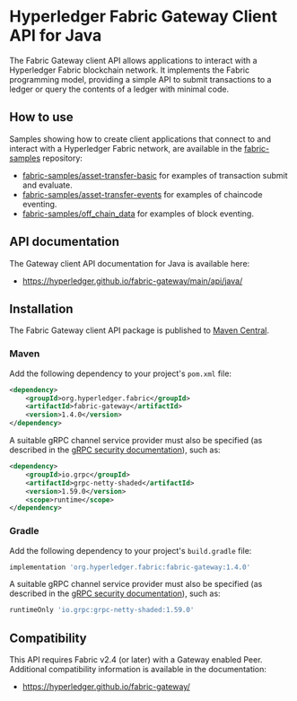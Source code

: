 # Hyperledger Fabric Gateway Client API for Java

The Fabric Gateway client API allows applications to interact with a Hyperledger Fabric blockchain network. It implements the Fabric programming model, providing a simple API to submit transactions to a ledger or query the contents of a ledger with minimal code.

## How to use

Samples showing how to create client applications that connect to and interact with a Hyperledger Fabric network, are available in the [fabric-samples](https://github.com/hyperledger/fabric-samples) repository:

- [fabric-samples/asset-transfer-basic](https://github.com/hyperledger/fabric-samples/tree/main/asset-transfer-basic) for examples of transaction submit and evaluate.
- [fabric-samples/asset-transfer-events](https://github.com/hyperledger/fabric-samples/tree/main/asset-transfer-events) for examples of chaincode eventing.
- [fabric-samples/off_chain_data](https://github.com/hyperledger/fabric-samples/tree/main/off_chain_data) for examples of block eventing.

## API documentation

The Gateway client API documentation for Java is available here:

- https://hyperledger.github.io/fabric-gateway/main/api/java/

## Installation

The Fabric Gateway client API package is published to [Maven Central](https://central.sonatype.com/artifact/org.hyperledger.fabric/fabric-gateway).

### Maven

Add the following dependency to your project's `pom.xml` file:

```xml
<dependency>
    <groupId>org.hyperledger.fabric</groupId>
    <artifactId>fabric-gateway</artifactId>
    <version>1.4.0</version>
</dependency>
```

A suitable gRPC channel service provider must also be specified (as described in the [gRPC security documentation](https://github.com/grpc/grpc-java/blob/master/SECURITY.md#transport-security-tls)), such as:

```xml
<dependency>
    <groupId>io.grpc</groupId>
    <artifactId>grpc-netty-shaded</artifactId>
    <version>1.59.0</version>
    <scope>runtime</scope>
</dependency>
```

### Gradle

Add the following dependency to your project's `build.gradle` file:

```groovy
implementation 'org.hyperledger.fabric:fabric-gateway:1.4.0'
```

A suitable gRPC channel service provider must also be specified (as described in the [gRPC security documentation](https://github.com/grpc/grpc-java/blob/master/SECURITY.md#transport-security-tls)), such as:

```groovy
runtimeOnly 'io.grpc:grpc-netty-shaded:1.59.0'
```

## Compatibility

This API requires Fabric v2.4 (or later) with a Gateway enabled Peer. Additional compatibility information is available in the documentation:

- https://hyperledger.github.io/fabric-gateway/
